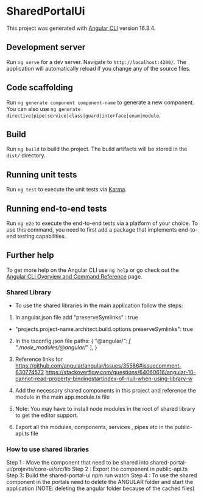 # SharedPortalUi

This project was generated with [Angular CLI](https://github.com/angular/angular-cli) version 16.3.4.

## Development server

Run `ng serve` for a dev server. Navigate to `http://localhost:4200/`. The application will automatically reload if you change any of the source files.

## Code scaffolding

Run `ng generate component component-name` to generate a new component. You can also use `ng generate directive|pipe|service|class|guard|interface|enum|module`.

## Build

Run `ng build` to build the project. The build artifacts will be stored in the `dist/` directory.

## Running unit tests

Run `ng test` to execute the unit tests via [Karma](https://karma-runner.github.io).

## Running end-to-end tests

Run `ng e2e` to execute the end-to-end tests via a platform of your choice. To use this command, you need to first add a package that implements end-to-end testing capabilities.

## Further help

To get more help on the Angular CLI use `ng help` or go check out the [Angular CLI Overview and Command Reference](https://angular.io/cli) page.

 ### Shared Library

 
 - To use the shared libraries in the main application follow the steps:
 1. In angular.json file add "preserveSymlinks" : true
  - "projects.project-name.architect.build.options.preserveSymlinks": true
 2. In the tsconfig.json file
 paths: {
   "@angular/*": [
      "./node_modules/@angular/*"
   ],
}

3. Reference links for
https://github.com/angular/angular/issues/35586#issuecomment-630774572
https://stackoverflow.com/questions/64060616/angular-10-cannot-read-property-bindingstartindex-of-null-when-using-library-w

3. Add the necessary shared components in this project and reference the module in the main app.module.ts file
4. Note: You may have to install node modules in the root of shared library to get the editor support.
5. Export all the modules, components, services , pipes etc in the public-api.ts file



### How to use shared libraries

Step 1 : Move the component that need to be shared into shared-portal-ui/projevts/core-ui/src/lib
Step 2 : Export the component in public-api.ts 
Step 3: Build the shared-portal-ui 
         npm run watch
Step 4 : To use the shared component in the portals need to delete the ANGULAR folder and start the application
         (NOTE: deleting the angular folder because of the cached files)
         
